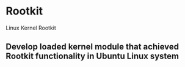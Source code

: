 # Rootkit
Linux Kernel Rootkit
## Develop loaded kernel module that achieved Rootkit functionality in Ubuntu Linux system
